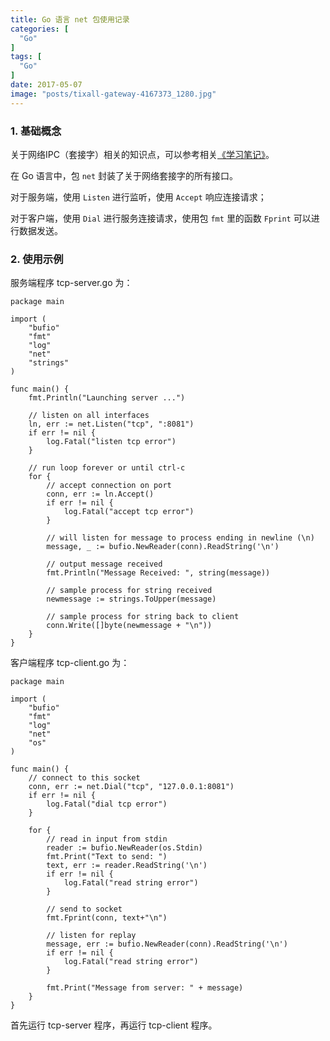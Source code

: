 ```yaml
---
title: Go 语言 net 包使用记录
categories: [
  "Go"
]
tags: [
  "Go"
]
date: 2017-05-07
image: "posts/tixall-gateway-4167373_1280.jpg"
---
```


### 1. 基础概念

关于网络IPC（套接字）相关的知识点，可以参考相关[《学习笔记》](http://thinkerou.com/2017-04/ipc/)。

在 Go 语言中，包 `net` 封装了关于网络套接字的所有接口。

对于服务端，使用 `Listen` 进行监听，使用 `Accept` 响应连接请求；

对于客户端，使用 `Dial` 进行服务连接请求，使用包 `fmt` 里的函数 `Fprint` 可以进行数据发送。

### 2. 使用示例

服务端程序 tcp-server.go 为：

    package main

	import (
		"bufio"
		"fmt"
		"log"
		"net"
		"strings"
	)
	
	func main() {
		fmt.Println("Launching server ...")
	
		// listen on all interfaces
		ln, err := net.Listen("tcp", ":8081")
		if err != nil {
			log.Fatal("listen tcp error")
		}
	
		// run loop forever or until ctrl-c
		for {
			// accept connection on port
			conn, err := ln.Accept()
			if err != nil {
				log.Fatal("accept tcp error")
			}
	
			// will listen for message to process ending in newline (\n)
			message, _ := bufio.NewReader(conn).ReadString('\n')
	
			// output message received
			fmt.Println("Message Received: ", string(message))
	
			// sample process for string received
			newmessage := strings.ToUpper(message)
	
			// sample process for string back to client
			conn.Write([]byte(newmessage + "\n"))
		}
	}
    


客户端程序 tcp-client.go 为：

	package main
	
	import (
		"bufio"
		"fmt"
		"log"
		"net"
		"os"
	)
	
	func main() {
		// connect to this socket
		conn, err := net.Dial("tcp", "127.0.0.1:8081")
		if err != nil {
			log.Fatal("dial tcp error")
		}
	
		for {
			// read in input from stdin
			reader := bufio.NewReader(os.Stdin)
			fmt.Print("Text to send: ")
			text, err := reader.ReadString('\n')
			if err != nil {
				log.Fatal("read string error")
			}
	
			// send to socket
			fmt.Fprint(conn, text+"\n")
	
			// listen for replay
			message, err := bufio.NewReader(conn).ReadString('\n')
			if err != nil {
				log.Fatal("read string error")
			}
	
			fmt.Print("Message from server: " + message)
		}
	}

首先运行 tcp-server 程序，再运行 tcp-client 程序。

